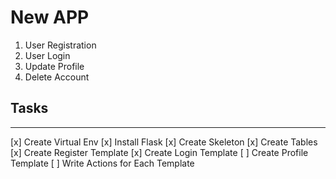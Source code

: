 # New APP

1. User Registration
2. User Login
3. Update Profile
4. Delete Account

## Tasks
---
[x] Create Virtual Env 
[x] Install Flask
[x] Create Skeleton
[x] Create Tables
[x] Create Register Template
[x] Create Login Template
[ ] Create Profile Template
[ ] Write Actions for Each Template

